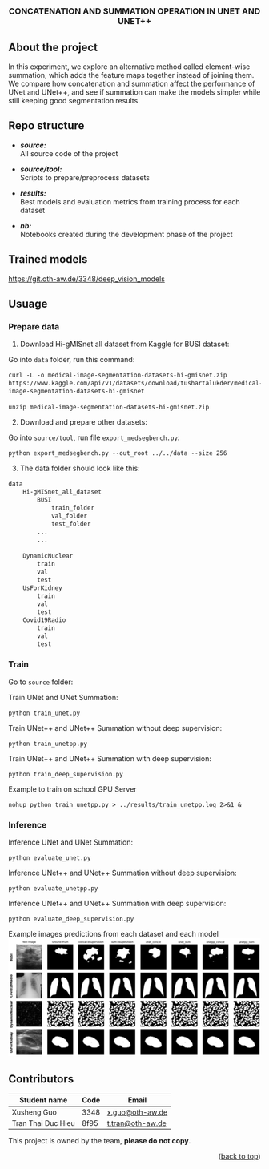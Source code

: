 
# 
<div id="top"></div>
<h3 align="center">CONCATENATION AND SUMMATION OPERATION IN UNET AND UNET++</h3>
</div>

## About the project

In this experiment, we explore an alternative method called element-wise summation, which adds the feature maps together instead of joining them. We compare how concatenation and summation affect the performance of UNet and UNet++, and see if summation can make the models simpler while still keeping good segmentation results.


## Repo structure

- ***source:***  
All source code of the project

- ***source/tool:***  
Scripts to prepare/preprocess datasets

- ***results:***   
Best models and evaluation metrics from training process for each dataset

- ***nb:***  
Notebooks created during the development phase of the project

## Trained models
https://git.oth-aw.de/3348/deep_vision_models

## Usuage
### Prepare data
1. Download Hi-gMISnet all dataset from Kaggle for BUSI dataset:

Go into `data` folder, run this command:
```
curl -L -o medical-image-segmentation-datasets-hi-gmisnet.zip https://www.kaggle.com/api/v1/datasets/download/tushartalukder/medical-image-segmentation-datasets-hi-gmisnet

unzip medical-image-segmentation-datasets-hi-gmisnet.zip
```

2. Download and prepare other datasets:

Go into `source/tool`, run file `export_medsegbench.py`:
```
python export_medsegbench.py --out_root ../../data --size 256
```

3. The data folder should look like this:

```text
data
    Hi-gMISnet_all_dataset
        BUSI
            train_folder
            val_folder
            test_folder
        ...
        ...

    DynamicNuclear
        train
        val
        test
    UsForKidney
        train
        val
        test
    Covid19Radio
        train
        val
        test
```

### Train

Go to `source` folder:

Train UNet and UNet Summation:
```
python train_unet.py
```

Train UNet++ and UNet++ Summation without deep supervision:
```
python train_unetpp.py
```

Train UNet++ and UNet++ Summation with deep supervision:
```
python train_deep_supervision.py
```

Example to train on school GPU Server

```
nohup python train_unetpp.py > ../results/train_unetpp.log 2>&1 &
```

### Inference 


Inference UNet and UNet Summation:
```
python evaluate_unet.py
```

Inference UNet++ and UNet++ Summation without deep supervision:
```
python evaluate_unetpp.py
```

Inference UNet++ and UNet++ Summation with deep supervision:
```
python evaluate_deep_supervision.py
```

Example images predictions from each dataset and each model
![Model Summary](model_predictions_summary.png)

## Contributors
| Student name        | Code   | Email              |
|---------------------|--------|--------------------|
| Xusheng Guo         | 3348   | x.guo@oth-aw.de    |
| Tran Thai Duc Hieu  | 8f95   | t.tran@oth-aw.de   |

This project is owned by the team, **please do not copy**. 

<p align="right">(<a href="#top">back to top</a>)</p>


